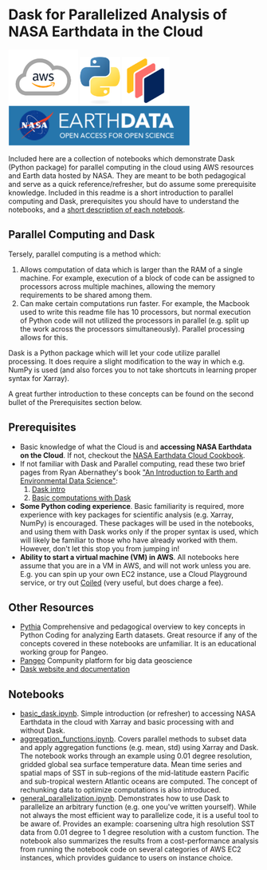 # Dask for Parallelized Analysis of NASA Earthdata in the Cloud

<img src="aws-logo.png" alt="" width="140" height="110"/> <img src="python-logo-only.png" alt="drawing" width="80" height="95"/> <img src="Dask Logo_icon-on-pink.png" alt="drawing" width="95" height="95"/> <img src="earthdata-logo.png" alt="drawing" width="=100" height="80"/>

Included here are a collection of notebooks which demonstrate Dask (Python package) for parallel computing in the cloud using AWS resources and Earth data hosted by NASA. They are meant to be both pedagogical and serve as a quick reference/refresher, but do assume some prerequisite knowledge. Included in this readme is a short introduction to parallel computing and Dask, prerequisites you should have to understand the notebooks, and a [short description of each notebook](https://github.com/podaac/the-coding-club/blob/main/notebooks/dask_with_cloud/readme.md#notebooks).

## Parallel Computing and Dask
Tersely, parallel computing is a method which:
1. Allows computation of data which is larger than the RAM of a single machine. For example, execution of a block of code can be assigned to processors across multiple machines, allowing the memory requirements to be shared among them.
2. Can make certain computations run faster. For example, the Macbook used to write this readme file has 10 processors, but normal execution of Python code will not utilized the processors in parallel (e.g. split up the work across the processors simultaneously). Parallel processing allows for this.

Dask is a Python package which will let your code utilize parallel processing. It does require a slight modification to the way in which e.g. NumPy is used (and also forces you to not take shortcuts in learning proper syntax for Xarray).

A great further introduction to these concepts can be found on the second bullet of the Prerequisites section below.

## Prerequisites
* Basic knowledge of what the Cloud is and **accessing NASA Earthdata on the Cloud**. If not, checkout the [NASA Earthdata Cloud Cookbook](https://nasa-openscapes.github.io/earthdata-cloud-cookbook/).
* If not familiar with Dask and Parallel computing, read these two brief pages from Ryan Abernathey's book ["An Introduction to Earth and Environmental Data Science"](https://earth-env-data-science.github.io/intro.html):
  1. [Dask intro](https://earth-env-data-science.github.io/lectures/dask/intro.html)
  2. [Basic computations with Dask](https://earth-env-data-science.github.io/lectures/dask/dask_arrays.html)
* **Some Python coding experience**. Basic familiarity is required, more experience with key packages for scientific analysis (e.g. Xarray, NumPy) is encouraged. These packages will be used in the notebooks, and using them with Dask works only if the proper syntax is used, which will likely be familiar to those who have already worked with them. However, don't let this stop you from jumping in!
* **Ability to start a virtual machine (VM) in AWS**. All notebooks here assume that you are in a VM in AWS, and will not work unless you are. E.g. you can spin up your own EC2 instance, use a Cloud Playground service, or try out [Coiled](https://www.coiled.io) (very useful, but does charge a fee).

## Other Resources
* [Pythia](https://projectpythia.org) Comprehensive and pedagogical overview to key concepts in Python Coding for analyzing Earth datasets. Great resource if any of the concepts covered in these notebooks are unfamiliar. It is an educational working group for Pangeo.
* [Pangeo](https://pangeo.io) Compunity platform for big data geoscience
* [Dask website and documentation](https://www.dask.org)

## Notebooks
* [basic_dask.ipynb](https://github.com/podaac/the-coding-club/blob/main/notebooks/dask_with_cloud/basic_dask.ipynb). Simple introduction (or refresher) to accessing NASA Earthdata in the cloud with Xarray and basic processing with and without Dask.
* [aggregation_functions.ipynb](https://github.com/podaac/the-coding-club/blob/main/notebooks/dask_with_cloud/aggregation_functions.ipynb). Covers parallel methods to subset data and apply aggregation functions (e.g. mean, std) using Xarray and Dask. The notebook works through an example using 0.01 degree resolution, gridded global sea surface temperature data. Mean time series and spatial maps of SST in sub-regions of the mid-latitude eastern Pacific and sub-tropical western Atlantic oceans are computed. The concept of rechunking data to optimize computations is also introduced.
* [general_parallelization.ipynb](https://github.com/podaac/the-coding-club/blob/main/notebooks/dask_with_cloud/general_parallelization.ipynb). Demonstrates how to use Dask to parallelize an arbitrary function (e.g. one you've written yourself). While not always the most efficient way to parallelize code, it is a useful tool to be aware of. Provides an example: coarsening ultra high resolution SST data from 0.01 degree to 1 degree resolution with a custom function. The notebook also summarizes the results from a cost-performance analysis from running the notebook code on several categories of AWS EC2 instances, which provides guidance to users on instance choice.
